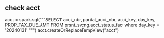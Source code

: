 ## check acct
acct = spark.sql("""SELECT acct_nbr, partial_acct_nbr, acct_key, day_key, PROP_TAX_DUE_AMT FROM prsnt_svcng.acct_status_fact where day_key = '20240131' """)
acct.createOrReplaceTempView("acct") 
